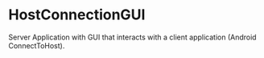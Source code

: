 # HostConnectionGUI
Server Application with GUI that interacts with a client application (Android ConnectToHost).
